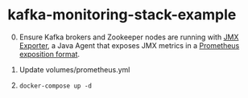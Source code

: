 # kafka-monitoring-stack-example

0. Ensure Kafka brokers and Zookeeper nodes are running with [JMX Exporter](https://github.com/prometheus/jmx_exporter), a Java Agent that exposes JMX metrics in a [Prometheus exposition format](https://github.com/prometheus/docs/blob/master/content/docs/instrumenting/exposition_formats.md#text-format-example).

1. Update volumes/prometheus.yml

2. `docker-compose up -d`
